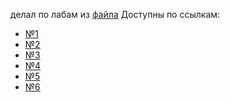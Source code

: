 делал по лабам из [файла](https://disk.yandex.ru/d/4rr0LE6e1ntmuw)
Доступны по ссылкам:
- [№1](https://mrgick.github.io/labs/2_курс/инженерная_графика/1/index.html)
- [№2](https://mrgick.github.io/labs/2_курс/инженерная_графика/2/index.html)
- [№3](https://mrgick.github.io/labs/2_курс/инженерная_графика/3/index.html)
- [№4](https://mrgick.github.io/labs/2_курс/инженерная_графика/4/index.html)
- [№5](https://mrgick.github.io/labs/2_курс/инженерная_графика/5/index.html)
- [№6](https://mrgick.github.io/labs/2_курс/инженерная_графика/6/index.html)
